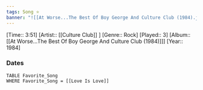 ```yaml
---
tags: Song ⭐ 
banner: "![[At Worse...The Best Of Boy George And Culture Club (1984).jpg]]"
---
```

[Time:: 3:51]
[Artist:: [[Culture Club]] ]
[Genre:: Rock]
[Played:: 3]
[Album:: [[At Worse...The Best Of Boy George And Culture Club (1984)]]]
[Year:: 1984]
### Dates
````dataview
TABLE Favorite_Song
WHERE Favorite_Song = [[Love Is Love]]
````